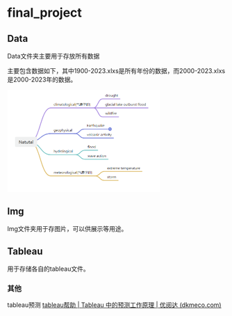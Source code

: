 # final_project

## Data 

Data文件夹主要用于存放所有数据

主要包含数据如下，其中1900-2023.xlxs是所有年份的数据，而2000-2023.xlxs是2000-2023年的数据。

<img src="./img/jiahao/1.png" style="zoom:50%;" />

## Img

Img文件夹用于存图片，可以供展示等用途。



## Tableau

用于存储各自的tableau文件。





### 其他

tableau预测 [tableau帮助 | Tableau 中的预测工作原理 | 优阅达 (dkmeco.com)](https://www.dkmeco.com/community/help/tableau/desktop/52/936)

